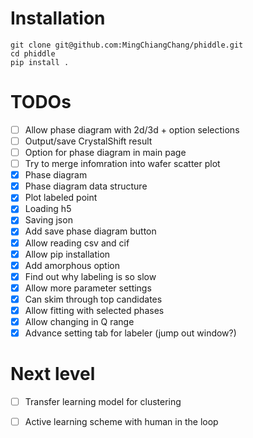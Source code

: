 # Installation
```console
git clone git@github.com:MingChiangChang/phiddle.git
cd phiddle
pip install .
```

# TODOs
- [ ] Allow phase diagram with 2d/3d + option selections
- [ ] Output/save CrystalShift result
- [ ] Option for phase diagram in main page
- [ ] Try to merge infomration into wafer scatter plot
- [x] Phase diagram 
- [x] Phase diagram data structure
- [x] Plot labeled point
- [x] Loading h5
- [x] Saving json 
- [x] Add save phase diagram button
- [x] Allow reading csv and cif
- [x] Allow pip installation
- [x] Add amorphous option
- [x] Find out why labeling is so slow
- [x] Allow more parameter settings
- [x] Can skim through top candidates
- [x] Allow fitting with selected phases
- [x] Allow changing in Q range
- [x] Advance setting tab for labeler (jump out window?)

# Next level
- [ ] Transfer learning model for clustering
- [ ] Active learning scheme with human in the loop
 
